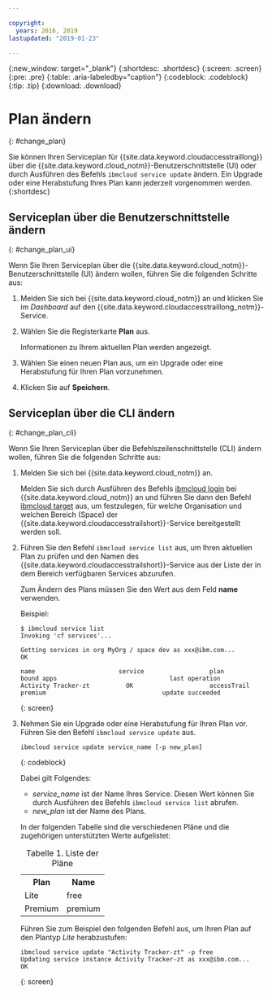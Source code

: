 ```yaml
---

copyright:
  years: 2016, 2019
lastupdated: "2019-01-23"

---
```


{:new_window: target="_blank"}
{:shortdesc: .shortdesc}
{:screen: .screen}
{:pre: .pre}
{:table: .aria-labeledby="caption"}
{:codeblock: .codeblock}
{:tip: .tip}
{:download: .download}



# Plan ändern
{: #change_plan}

Sie können Ihren Serviceplan für {{site.data.keyword.cloudaccesstraillong}} über die {{site.data.keyword.cloud_notm}}-Benutzerschnittstelle (UI) oder durch Ausführen des Befehls `ibmcloud service update` ändern. Ein Upgrade oder eine Herabstufung Ihres Plan kann jederzeit vorgenommen werden.
{:shortdesc}

## Serviceplan über die Benutzerschnittstelle ändern
{: #change_plan_ui}

Wenn Sie Ihren Serviceplan über die {{site.data.keyword.cloud_notm}}-Benutzerschnittstelle (UI) ändern wollen, führen Sie die folgenden Schritte aus:

1. Melden Sie sich bei {{site.data.keyword.cloud_notm}} an und klicken Sie im *Dashboard* auf den {{site.data.keyword.cloudaccesstraillong_notm}}-Service. 
    
2. Wählen Sie die Registerkarte **Plan** aus.

    Informationen zu Ihrem aktuellen Plan werden angezeigt.
	
3. Wählen Sie einen neuen Plan aus, um ein Upgrade oder eine Herabstufung für Ihren Plan vorzunehmen. 

4. Klicken Sie auf **Speichern**.



## Serviceplan über die CLI ändern
{: #change_plan_cli}

Wenn Sie Ihren Serviceplan über die Befehlszeilenschnittstelle (CLI) ändern wollen, führen Sie die folgenden Schritte aus:

1. Melden Sie sich bei {{site.data.keyword.cloud_notm}} an. 

    Melden Sie sich durch Ausführen des Befehls [ibmcloud login](/docs/cli/reference/ibmcloud/bx_cli.html#ibmcloud_login) bei {{site.data.keyword.cloud_notm}} an und führen Sie dann den Befehl [ibmcloud target](/docs/cli/reference/ibmcloud/bx_cli.html#ibmcloud_target) aus, um festzulegen, für welche Organisation und welchen Bereich (Space) der {{site.data.keyword.cloudaccesstrailshort}}-Service bereitgestellt werden soll.
	
2. Führen Sie den Befehl `ibmcloud service list` aus, um Ihren aktuellen Plan zu prüfen und den Namen des {{site.data.keyword.cloudaccesstrailshort}}-Service aus der Liste der in dem Bereich verfügbaren Services abzurufen. 

    Zum Ändern des Plans müssen Sie den Wert aus dem Feld **name** verwenden. 

    Beispiel:
	
	```
	$ ibmcloud service list
    Invoking 'cf services'...

    Getting services in org MyOrg / space dev as xxx@ibm.com...
    OK

    name                       service                  plan                 bound apps                               last operation
    Activity Tracker-zt          OK                     accessTrail             premium                                update succeeded
    ```
	{: screen}
    
3. Nehmen Sie ein Upgrade oder eine Herabstufung für Ihren Plan vor. Führen Sie den Befehl `ibmcloud service update` aus.
    
	```
	ibmcloud service update service_name [-p new_plan]
	```
	{: codeblock}
	
	Dabei gilt Folgendes: 
	
	* *service_name* ist der Name Ihres Service. Diesen Wert können Sie durch Ausführen des Befehls `ibmcloud service list` abrufen.
	* *new_plan* ist der Name des Plans.
	
	In der folgenden Tabelle sind die verschiedenen Pläne und die zugehörigen unterstützten Werte aufgelistet:
	
	<table>
	  <caption>Tabelle 1. Liste der Pläne</caption>
	  <tr>
	    <th>Plan</th>
	    <th>Name</th>
	  </tr>
	  <tr>
	    <td>Lite</td>
	    <td>free</td>
	  </tr>
	  <tr>
	    <td>Premium</td>
	    <td>premium</td>
	  </tr>
	</table>
	
	Führen Sie zum Beispiel den folgenden Befehl aus, um Ihren Plan auf den Plantyp *Lite* herabzustufen:
	
	```
	ibmcloud service update "Activity Tracker-zt" -p free
    Updating service instance Activity Tracker-zt as xxx@ibm.com...
    OK
	```
	{: screen}



